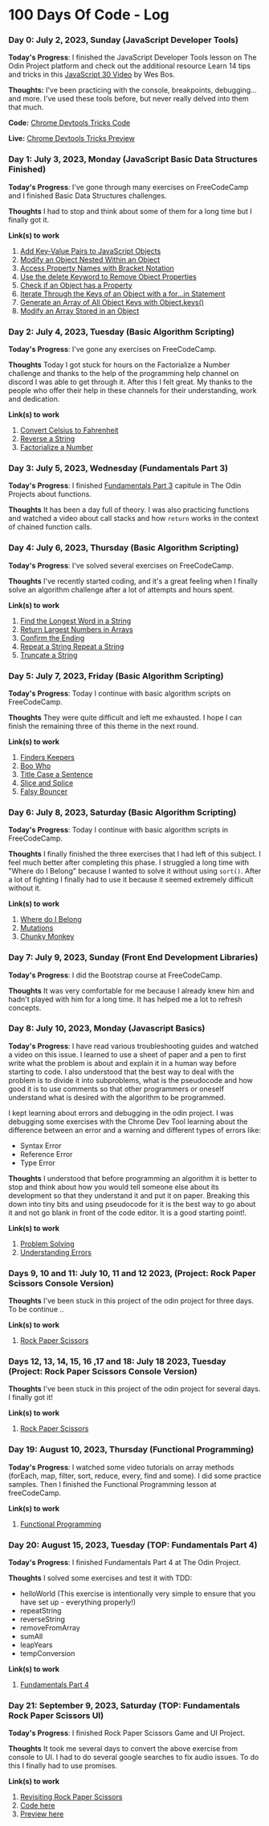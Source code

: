 # 100 Days Of Code - Log

### Day 0: July 2, 2023, Sunday (JavaScript Developer Tools)

<!-- ##### (delete me or comment me out) -->

**Today's Progress**: I finished the JavaScript Developer Tools lesson on The Odin Project platform and check out the additional resource Learn 14 tips and tricks in this [JavaScript 30 Video](https://www.youtube.com/watch?v=xkzDaKwinA8) by Wes Bos.

**Thoughts:** I've been practicing with the console, breakpoints, debugging... and more. I've used these tools before, but never really delved into them that much.

**Code:** [Chrome Devtools Tricks Code](https://github.com/carlosfrontend/chrome-dev-tools-tricks)

**Live:** [Chrome Devtools Tricks Preview](https://carlosfrontend.github.io/chrome-dev-tools-tricks/)

### Day 1: July 3, 2023, Monday (JavaScript Basic Data Structures Finished)

**Today's Progress**: I've gone through many exercises on FreeCodeCamp and I finished Basic Data Structures challenges.

**Thoughts** I had to stop and think about some of them for a long time but I finally got it.

**Link(s) to work**

1. [Add Key-Value Pairs to JavaScript Objects](https://www.freecodecamp.org/learn/javascript-algorithms-and-data-structures/basic-data-structures/add-key-value-pairs-to-javascript-objects)
2. [Modify an Object Nested Within an Object](https://www.freecodecamp.org/learn/javascript-algorithms-and-data-structures/basic-data-structures/modify-an-object-nested-within-an-object)
3. [Access Property Names with Bracket Notation](https://www.freecodecamp.org/learn/javascript-algorithms-and-data-structures/basic-data-structures/access-property-names-with-bracket-notation)
4. [Use the delete Keyword to Remove Object Properties](https://www.freecodecamp.org/learn/javascript-algorithms-and-data-structures/basic-data-structures/use-the-delete-keyword-to-remove-object-properties)
5. [Check if an Object has a Property](https://www.freecodecamp.org/learn/javascript-algorithms-and-data-structures/basic-data-structures/check-if-an-object-has-a-property)
6. [Iterate Through the Keys of an Object with a for...in Statement](https://www.freecodecamp.org/learn/javascript-algorithms-and-data-structures/basic-data-structures/iterate-through-the-keys-of-an-object-with-a-for---in-statement)
7. [Generate an Array of All Object Keys with Object.keys()](https://www.freecodecamp.org/learn/javascript-algorithms-and-data-structures/basic-data-structures/generate-an-array-of-all-object-keys-with-object-keys)
8. [Modify an Array Stored in an Object](https://www.freecodecamp.org/learn/javascript-algorithms-and-data-structures/basic-data-structures/modify-an-array-stored-in-an-object)

### Day 2: July 4, 2023, Tuesday (Basic Algorithm Scripting)

**Today's Progress**: I've gone any exercises on FreeCodeCamp.

**Thoughts** Today I got stuck for hours on the Factorialize a Number challenge and thanks to the help of the programming help channel on discord I was able to get through it. After this I felt great. My thanks to the people who offer their help in these channels for their understanding, work and dedication.

**Link(s) to work**

1. [Convert Celsius to Fahrenheit](https://www.freecodecamp.org/learn/javascript-algorithms-and-data-structures/basic-algorithm-scripting/convert-celsius-to-fahrenheit)
2. [Reverse a String](https://www.freecodecamp.org/learn/javascript-algorithms-and-data-structures/basic-algorithm-scripting/reverse-a-string)
3. [Factorialize a Number](https://www.freecodecamp.org/learn/javascript-algorithms-and-data-structures/basic-algorithm-scripting/factorialize-a-number)

### Day 3: July 5, 2023, Wednesday (Fundamentals Part 3)

**Today's Progress**: I finished [Fundamentals Part 3](https://www.theodinproject.com/lessons/foundations-fundamentals-part-3) capitule in The Odin Projects about functions.

**Thoughts** It has been a day full of theory. I was also practicing functions and watched a video about call stacks and how `return` works in the context of chained function calls.

### Day 4: July 6, 2023, Thursday (Basic Algorithm Scripting)

**Today's Progress**: I've solved several exercises on FreeCodeCamp.

**Thoughts** I've recently started coding, and it's a great feeling when I finally solve an algorithm challenge after a lot of attempts and hours spent.

**Link(s) to work**

1. [Find the Longest Word in a String](https://www.freecodecamp.org/learn/javascript-algorithms-and-data-structures/basic-algorithm-scripting/find-the-longest-word-in-a-string)
2. [Return Largest Numbers in Arrays](https://www.freecodecamp.org/learn/javascript-algorithms-and-data-structures/basic-algorithm-scripting/return-largest-numbers-in-arrays)
3. [Confirm the Ending](https://www.freecodecamp.org/learn/javascript-algorithms-and-data-structures/basic-algorithm-scripting/confirm-the-ending)
4. [Repeat a String Repeat a String](https://www.freecodecamp.org/learn/javascript-algorithms-and-data-structures/basic-algorithm-scripting/repeat-a-string-repeat-a-string)
5. [Truncate a String](https://www.freecodecamp.org/learn/javascript-algorithms-and-data-structures/basic-algorithm-scripting/truncate-a-string)

### Day 5: July 7, 2023, Friday (Basic Algorithm Scripting)

**Today's Progress**: Today I continue with basic algorithm scripts on FreeCodeCamp.

**Thoughts** They were quite difficult and left me exhausted. I hope I can finish the remaining three of this theme in the next round.

**Link(s) to work**

1. [Finders Keepers](https://www.freecodecamp.org/learn/javascript-algorithms-and-data-structures/basic-algorithm-scripting/finders-keepers)
2. [Boo Who](https://www.freecodecamp.org/learn/javascript-algorithms-and-data-structures/basic-algorithm-scripting/boo-who)
3. [Title Case a Sentence](https://www.freecodecamp.org/learn/javascript-algorithms-and-data-structures/basic-algorithm-scripting/title-case-a-sentence)
4. [Slice and Splice](https://www.freecodecamp.org/learn/javascript-algorithms-and-data-structures/basic-algorithm-scripting/slice-and-splice)
5. [Falsy Bouncer](https://www.freecodecamp.org/learn/javascript-algorithms-and-data-structures/basic-algorithm-scripting/falsy-bouncer)

### Day 6: July 8, 2023, Saturday (Basic Algorithm Scripting)

**Today's Progress**: Today I continue with basic algorithm scripts in FreeCodeCamp.

**Thoughts** I finally finished the three exercises that I had left of this subject. I feel much better after completing this phase.
I struggled a long time with "Where do I Belong" because I wanted to solve it without using `sort()`. After a lot of fighting I finally had to use it because it seemed extremely difficult without it.

**Link(s) to work**

1. [Where do I Belong](https://www.freecodecamp.org/learn/javascript-algorithms-and-data-structures/basic-algorithm-scripting/where-do-i-belong)
2. [Mutations](https://www.freecodecamp.org/learn/javascript-algorithms-and-data-structures/basic-algorithm-scripting/mutations)
3. [Chunky Monkey](https://www.freecodecamp.org/learn/javascript-algorithms-and-data-structures/basic-algorithm-scripting/chunky-monkey)

### Day 7: July 9, 2023, Sunday (Front End Development Libraries)

**Today's Progress**: I did the Bootstrap course at FreeCodeCamp.

**Thoughts** It was very comfortable for me because I already knew him and hadn't played with him for a long time. It has helped me a lot to refresh concepts.

### Day 8: July 10, 2023, Monday (Javascript Basics)

**Today's Progress**: I have read various troubleshooting guides and watched a video on this issue. I learned to use a sheet of paper and a pen to first write what the problem is about and explain it in a human way before starting to code. I also understood that the best way to deal with the problem is to divide it into subproblems, what is the pseudocode and how good it is to use comments so that other programmers or oneself understand what is desired with the algorithm to be programmed.

I kept learning about errors and debugging in the odin project. I was debugging some exercises with the Chrome Dev Tool learning about the difference between an error and a warning and different types of errors like:

- Syntax Error
- Reference Error
- Type Error

**Thoughts** I understood that before programming an algorithm it is better to stop and think about how you would tell someone else about its development so that they understand it and put it on paper. Breaking this down into tiny bits and using pseudocode for it is the best way to go about it and not go blank in front of the code editor. It is a good starting point!.

**Link(s) to work**

1. [Problem Solving](https://www.theodinproject.com/lessons/foundations-problem-solving)
2. [Understanding Errors](https://www.theodinproject.com/lessons/foundations-understanding-errors)

### Days 9, 10 and 11: July 10, 11 and 12 2023, (Project: Rock Paper Scissors Console Version)

**Thoughts** I've been stuck in this project of the odin project for three days. To be continue ..

**Link(s) to work**

1. [Rock Paper Scissors](https://www.theodinproject.com/lessons/foundations-rock-paper-scissors)

### Days 12, 13, 14, 15, 16 ,17 and 18: July 18 2023, Tuesday (Project: Rock Paper Scissors Console Version)

**Thoughts** I've been stuck in this project of the odin project for several days. I finally got it!

**Link(s) to work**

1. [Rock Paper Scissors](https://www.theodinproject.com/lessons/foundations-rock-paper-scissors)

### Day 19: August 10, 2023, Thursday (Functional Programming)

**Today's Progress**: I watched some video tutorials on array methods (forEach, map, filter, sort, reduce, every, find and some). I did some practice samples. Then I finished the Functional Programming lesson at freeCodeCamp.

**Link(s) to work**

1. [Functional Programming](https://www.freecodecamp.org/learn/javascript-algorithms-and-data-structures#functional-programmingwhere-do-i-belong)

### Day 20: August 15, 2023, Tuesday (TOP: Fundamentals Part 4)

**Today's Progress**: I finished Fundamentals Part 4 at The Odin Project.

**Thoughts** I solved some exercises and test it with TDD:

- helloWorld (This exercise is intentionally very simple to ensure that you have set up - everything properly!)
- repeatString
- reverseString
- removeFromArray
- sumAll
- leapYears
- tempConversion

**Link(s) to work**

1. [Fundamentals Part 4](https://www.theodinproject.com/lessons/foundations-fundamentals-part-4)

### Day 21: September 9, 2023, Saturday (TOP: Fundamentals Rock Paper Scissors UI)

**Today's Progress**: I finished Rock Paper Scissors Game and UI Project.

**Thoughts** It took me several days to convert the above exercise from console to UI. I had to do several google searches to fix audio issues. To do this I finally had to use promises.

**Link(s) to work**

1. [Revisiting Rock Paper Scissors](https://www.theodinproject.com/lessons/foundations-revisiting-rock-paper-scissors)
2. [Code here](https://github.com/carlosfrontend/rock-paper-scissors)
3. [Preview here](https://carlosfrontend.github.io/rock-paper-scissors/)

<!-- ### Day 9: July 11, 2023, Tuesday ()

**Today's Progress**:

**Thoughts**

**Link(s) to work**

1. []() -->
